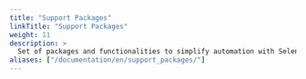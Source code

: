 ```yaml
---
title: "Support Packages"
linkTitle: "Support Packages"
weight: 11
description: >
  Set of packages and functionalities to simplify automation with Selenium.
aliases: ["/documentation/en/support_packages/"]
---
```



